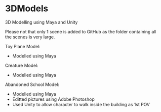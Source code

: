 # 3DModels
3D Modelling using Maya and Unity

Please not that only 1 scene is added to GitHub as the folder containing all the scenes is very large.

Toy Plane Model:
- Modelled using Maya

Creature Model:
- Modelled using Maya

Abandoned School Model:
- Modelled using Maya
- Editted pictures using Adobe Photoshop
- Used Unity to allow character to walk inside the building as 1st POV
